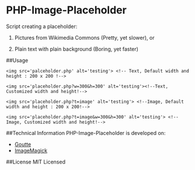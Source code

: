 PHP-Image-Placeholder
=====================

Script creating a placeholder:

1. Pictures from Wikimedia Commons (Pretty, yet slower), or

2. Plain text with plain background (Boring, yet faster)

##Usage
```
<img src='palceholder.php' alt='testing'> <!-- Text, Default width and height : 200 x 200 !-->

<img src='placeholder.php?w=300&h=300' alt='testing'><!--Text, Customized width and height!-->

<img src='placeholder.php?t=image' alt='testing'> <!--Image, Default width and height : 200 x 200!-->

<img src='placeholder.php?t=image&w=300&h=300' alt='testing'> <!--Image, Customized width and height!-->
```
##Technical Information
PHP-Image-Placeholder is developed on:
- [Goutte](https://github.com/fabpot/Goutte)
- [ImageMagick](http://www.imagemagick.org/)

##License
MIT Licensed
